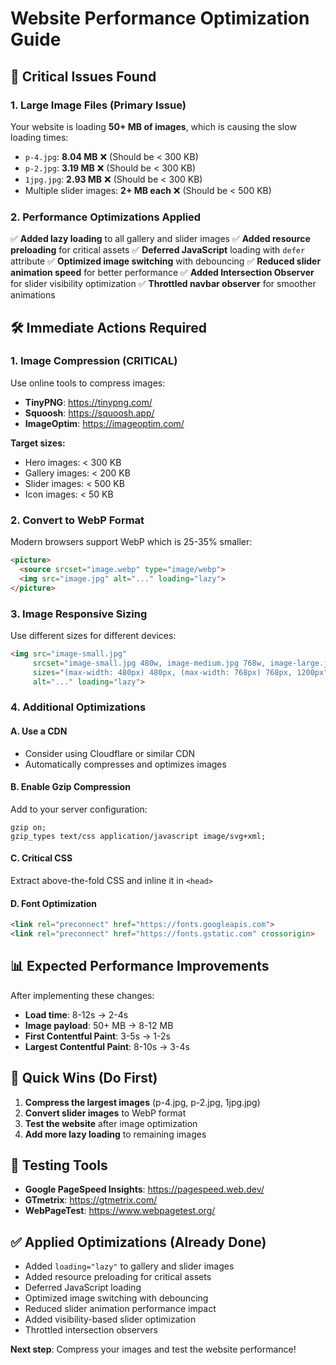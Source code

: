 # Website Performance Optimization Guide

## 🚨 Critical Issues Found

### 1. **Large Image Files (Primary Issue)**
Your website is loading **50+ MB of images**, which is causing the slow loading times:

- `p-4.jpg`: **8.04 MB** ❌ (Should be < 300 KB)
- `p-2.jpg`: **3.19 MB** ❌ (Should be < 300 KB)  
- `1jpg.jpg`: **2.93 MB** ❌ (Should be < 300 KB)
- Multiple slider images: **2+ MB each** ❌ (Should be < 500 KB)

### 2. **Performance Optimizations Applied**

✅ **Added lazy loading** to all gallery and slider images
✅ **Added resource preloading** for critical assets
✅ **Deferred JavaScript** loading with `defer` attribute
✅ **Optimized image switching** with debouncing
✅ **Reduced slider animation speed** for better performance
✅ **Added Intersection Observer** for slider visibility optimization
✅ **Throttled navbar observer** for smoother animations

## 🛠️ Immediate Actions Required

### 1. **Image Compression (CRITICAL)**
Use online tools to compress images:

- **TinyPNG**: https://tinypng.com/
- **Squoosh**: https://squoosh.app/
- **ImageOptim**: https://imageoptim.com/

**Target sizes:**
- Hero images: < 300 KB
- Gallery images: < 200 KB
- Slider images: < 500 KB
- Icon images: < 50 KB

### 2. **Convert to WebP Format**
Modern browsers support WebP which is 25-35% smaller:
```html
<picture>
  <source srcset="image.webp" type="image/webp">
  <img src="image.jpg" alt="..." loading="lazy">
</picture>
```

### 3. **Image Responsive Sizing**
Use different sizes for different devices:
```html
<img src="image-small.jpg" 
     srcset="image-small.jpg 480w, image-medium.jpg 768w, image-large.jpg 1200w"
     sizes="(max-width: 480px) 480px, (max-width: 768px) 768px, 1200px"
     alt="..." loading="lazy">
```

### 4. **Additional Optimizations**

#### A. Use a CDN
- Consider using Cloudflare or similar CDN
- Automatically compresses and optimizes images

#### B. Enable Gzip Compression
Add to your server configuration:
```
gzip on;
gzip_types text/css application/javascript image/svg+xml;
```

#### C. Critical CSS
Extract above-the-fold CSS and inline it in `<head>`

#### D. Font Optimization
```html
<link rel="preconnect" href="https://fonts.googleapis.com">
<link rel="preconnect" href="https://fonts.gstatic.com" crossorigin>
```

## 📊 Expected Performance Improvements

After implementing these changes:
- **Load time**: 8-12s → 2-4s
- **Image payload**: 50+ MB → 8-12 MB
- **First Contentful Paint**: 3-5s → 1-2s
- **Largest Contentful Paint**: 8-10s → 3-4s

## 🔧 Quick Wins (Do First)

1. **Compress the largest images** (p-4.jpg, p-2.jpg, 1jpg.jpg)
2. **Convert slider images** to WebP format
3. **Test the website** after image optimization
4. **Add more lazy loading** to remaining images

## 📱 Testing Tools

- **Google PageSpeed Insights**: https://pagespeed.web.dev/
- **GTmetrix**: https://gtmetrix.com/
- **WebPageTest**: https://www.webpagetest.org/

## ✅ Applied Optimizations (Already Done)

- Added `loading="lazy"` to gallery and slider images
- Added resource preloading for critical assets
- Deferred JavaScript loading
- Optimized image switching with debouncing
- Reduced slider animation performance impact
- Added visibility-based slider optimization
- Throttled intersection observers

**Next step**: Compress your images and test the website performance!
